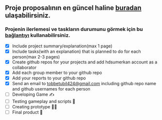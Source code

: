 ## Proje proposalının en güncel haline [buradan](https://docs.google.com/document/d/e/2PACX-1vT2wton8w4S7cuhnKmegWnVeuOjaSbVGUMUY_Mk_EoHK261agfra24-U-fPePRphkkEsbBIqR47s2DQ/pub) ulaşabilirsiniz.

### Projenin ilerlemesi ve taskların durumunu görmek için bu [bağlantıyı](https://trello.com/invite/b/5UQaLkh0/966170734657cb2f97e3121fce0b2eeb/rudlokis-roadmap) kullanabilirsiniz.

- [x] Include project summary/explanation(max 1 page)
- [x] Include tasks(with an explanation) that is planned to do for each person(max 2-3 pages)
- [x] Create github repos for your projects and add hdsumerkan account as a collaborator
- [x] Add each group member to your github repo
- [x] Add your reports to your github repo
- [x] Send an email to tobbetubil424@gmail.com including github repo name and github usernames for each person
- [ ] Developing Game ✍️
- [ ] Testing gameplay and scripts 🧪
- [ ] Creating prototype 👷‍♂️
- [ ] Final product 🎉
